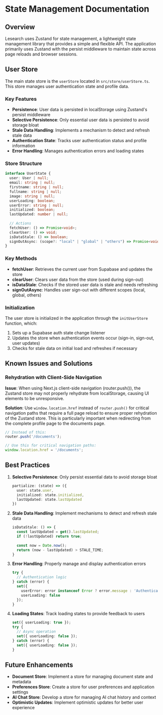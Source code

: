 # State Management Documentation

## Overview

Lesearch uses Zustand for state management, a lightweight state management library that provides a simple and flexible API. The application primarily uses Zustand with the persist middleware to maintain state across page reloads and browser sessions.

## User Store

The main state store is the `userStore` located in `src/store/userStore.ts`. This store manages user authentication state and profile data.

### Key Features

- **Persistence**: User data is persisted in localStorage using Zustand's persist middleware
- **Selective Persistence**: Only essential user data is persisted to avoid storage bloat
- **Stale Data Handling**: Implements a mechanism to detect and refresh stale data
- **Authentication State**: Tracks user authentication status and profile information
- **Error Handling**: Manages authentication errors and loading states

### Store Structure

```typescript
interface UserState {
  user: User | null;
  email: string | null;
  firstname: string | null;
  fullname: string | null;
  image: string | null;
  userLoading: boolean;
  userError: string | null;
  initialized: boolean;
  lastUpdated: number | null;
  
  // Actions
  fetchUser: () => Promise<void>;
  clearUser: () => void;
  isDataStale: () => boolean;
  signOutAsync: (scope?: "local" | "global" | "others") => Promise<void>;
}
```

### Key Methods

- **fetchUser**: Retrieves the current user from Supabase and updates the store
- **clearUser**: Clears user data from the store (used during sign-out)
- **isDataStale**: Checks if the stored user data is stale and needs refreshing
- **signOutAsync**: Handles user sign-out with different scopes (local, global, others)

### Initialization

The user store is initialized in the application through the `initUserStore` function, which:

1. Sets up a Supabase auth state change listener
2. Updates the store when authentication events occur (sign-in, sign-out, user updates)
3. Checks for stale data on initial load and refreshes if necessary

## Known Issues and Solutions

### Rehydration with Client-Side Navigation

**Issue**: When using Next.js client-side navigation (router.push()), the Zustand store may not properly rehydrate from localStorage, causing UI elements to be unresponsive.

**Solution**: Use `window.location.href` instead of `router.push()` for critical navigation paths that require a full page reload to ensure proper rehydration of the Zustand store. This is particularly important when redirecting from the complete profile page to the documents page.

```typescript
// Instead of this:
router.push('/documents');

// Use this for critical navigation paths:
window.location.href = '/documents';
```

## Best Practices

1. **Selective Persistence**: Only persist essential data to avoid storage bloat
   ```typescript
   partialize: (state) => ({ 
     user: state.user,
     initialized: state.initialized,
     lastUpdated: state.lastUpdated
   })
   ```

2. **Stale Data Handling**: Implement mechanisms to detect and refresh stale data
   ```typescript
   isDataStale: () => {
     const lastUpdated = get().lastUpdated;
     if (!lastUpdated) return true;
     
     const now = Date.now();
     return (now - lastUpdated) > STALE_TIME;
   }
   ```

3. **Error Handling**: Properly manage and display authentication errors
   ```typescript
   try {
     // Authentication logic
   } catch (error) {
     set({ 
       userError: error instanceof Error ? error.message : 'Authentication error',
       userLoading: false
     });
   }
   ```

4. **Loading States**: Track loading states to provide feedback to users
   ```typescript
   set({ userLoading: true });
   try {
     // Async operation
     set({ userLoading: false });
   } catch (error) {
     set({ userLoading: false });
   }
   ```

## Future Enhancements

- **Document Store**: Implement a store for managing document state and metadata
- **Preferences Store**: Create a store for user preferences and application settings
- **AI Chat Store**: Develop a store for managing AI chat history and context
- **Optimistic Updates**: Implement optimistic updates for better user experience
